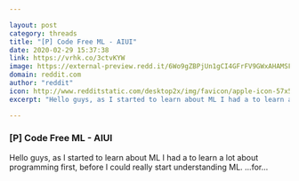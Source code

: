 ```yaml
---

layout: post
category: threads
title: "[P] Code Free ML - AIUI"
date: 2020-02-29 15:37:38
link: https://vrhk.co/3ctvKYW
image: https://external-preview.redd.it/6Wo9gZBPjUn1gCI4GFrFV9GWxAHAMSFdyE5tyJ8TFL8.jpg?width=1200&height=628.272251309&auto=webp&crop=1200:628.272251309,smart&s=b872a32ff5295de429f19fec1cdd2c21750a35bf
domain: reddit.com
author: "reddit"
icon: http://www.redditstatic.com/desktop2x/img/favicon/apple-icon-57x57.png
excerpt: "Hello guys, as I started to learn about ML I had a to learn a lot about programming first, before I could really start understanding ML. ...for..."

---
```


### [P] Code Free ML - AIUI

Hello guys, as I started to learn about ML I had a to learn a lot about programming first, before I could really start understanding ML. ...for...